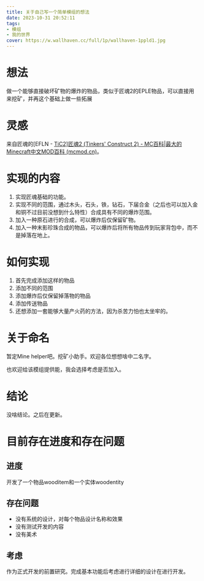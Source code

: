 ```yaml
---
title: 关于自己写一个简单模组的想法
date: 2023-10-31 20:52:11
tags:
- 模组
- 我的世界
cover: https://w.wallhaven.cc/full/1p/wallhaven-1ppld1.jpg
---
```


# 想法

做一个能够直接破坏矿物的爆炸的物品，类似于匠魂2的EPLE物品，可以直接用来挖矿，并再这个基础上做一些拓展

# 灵感

来自匠魂的[EFLN - [TiC2\]匠魂2 (Tinkers' Construct 2) - MC百科|最大的Minecraft中文MOD百科 (mcmod.cn)](https://www.mcmod.cn/item/157578.html)。

# 实现的内容

1. 实现匠魂基础的功能。
2. 实现不同的范围，通过木头，石头，铁，钻石，下届合金（之后也可以加入金和铜不过目前没想到什么特性）合成具有不同的爆炸范围。
3. 加入一种原石进行的合成，可以爆炸后仅保留矿物。
4. 加入一种末影珍珠合成的物品，可以爆炸后将所有物品传到玩家背包中，而不是掉落在地上。

# 如何实现

1. 首先完成添加这样的物品
2. 添加不同的范围
3. 添加爆炸后仅保留掉落物的物品
4. 添加传送物品
5. 还想添加一套能够大量产火药的方法，因为杀苦力怕也太坐牢的。

# 关于命名

暂定Mine helper吧。挖矿小助手。欢迎各位想想啥中二名字。

也欢迎给该模组提供能，我会选择考虑是否加入。

# 结论

没啥结论。之后在更新。

# 目前存在进度和存在问题

## 进度

开发了一个物品wooditem和一个实体woodentity

## 存在问题

- 没有系统的设计，对每个物品设计名称和效果
- 没有测试开发的内容
- 没有美术

## 考虑

作为正式开发的前置研究。完成基本功能后考虑进行详细的设计在进行开发。




